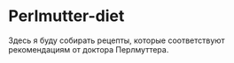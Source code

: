 # Perlmutter-diet

Здесь я буду собирать рецепты, которые соответствуют рекомендациям от доктора Перлмуттера.